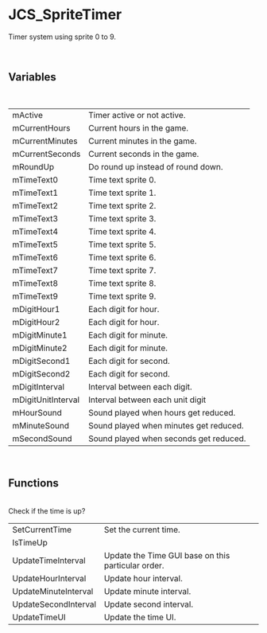 <div id="content-header">
  <h1>JCS_SpriteTimer</h1>
</div>

<p>
  Timer system using sprite 0 to 9.
</p>


<br/>
<h2>Variables</h2>
<br/>

<table>
  <tr>
    <td>mActive</td>
    <td>Timer active or not active.</td>
  </tr>
  <tr>
    <td>mCurrentHours</td>
    <td>Current hours in the game.</td>
  </tr>
  <tr>
    <td>mCurrentMinutes</td>
    <td>Current minutes in the game.</td>
  </tr>
  <tr>
    <td>mCurrentSeconds</td>
    <td>Current seconds in the game.</td>
  </tr>
  <tr>
    <td>mRoundUp</td>
    <td>Do round up instead of round down.</td>
  </tr>
  <tr>
    <td>mTimeText0</td>
    <td>Time text sprite 0.</td>
  </tr>
  <tr>
    <td>mTimeText1</td>
    <td>Time text sprite 1.</td>
  </tr>
  <tr>
    <td>mTimeText2</td>
    <td>Time text sprite 2.</td>
  </tr>
  <tr>
    <td>mTimeText3</td>
    <td>Time text sprite 3.</td>
  </tr>
  <tr>
    <td>mTimeText4</td>
    <td>Time text sprite 4.</td>
  </tr>
  <tr>
    <td>mTimeText5</td>
    <td>Time text sprite 5.</td>
  </tr>
  <tr>
    <td>mTimeText6</td>
    <td>Time text sprite 6.</td>
  </tr>
  <tr>
    <td>mTimeText7</td>
    <td>Time text sprite 7.</td>
  </tr>
  <tr>
    <td>mTimeText8</td>
    <td>Time text sprite 8.</td>
  </tr>
  <tr>
    <td>mTimeText9</td>
    <td>Time text sprite 9.</td>
  </tr>
  <tr>
    <td>mDigitHour1</td>
    <td>Each digit for hour.</td>
  </tr>
  <tr>
    <td>mDigitHour2</td>
    <td>Each digit for hour.</td>
  </tr>
  <tr>
    <td>mDigitMinute1</td>
    <td>Each digit for minute.</td>
  </tr>
  <tr>
    <td>mDigitMinute2</td>
    <td>Each digit for minute.</td>
  </tr>
  <tr>
    <td>mDigitSecond1</td>
    <td>Each digit for second.</td>
  </tr>
  <tr>
    <td>mDigitSecond2</td>
    <td>Each digit for second.</td>
  </tr>
  <tr>
    <td>mDigitInterval</td>
    <td>Interval between each digit.</td>
  </tr>
  <tr>
    <td>mDigitUnitInterval</td>
    <td>Interval between each unit digit</td>
  </tr>
  <tr>
    <td>mHourSound</td>
    <td>Sound played when hours get reduced.</td>
  </tr>
  <tr>
    <td>mMinuteSound</td>
    <td>Sound played when minutes get reduced.</td>
  </tr>
  <tr>
    <td>mSecondSound</td>
    <td>Sound played when seconds get reduced.</td>
  </tr>
</table>


<br/>
<h2>Functions</h2>
<br/>

<table>
  <tr>
    <td>SetCurrentTime</td>
    <td>Set the current time.</td>
  </tr>
  <tr>
    <td>IsTimeUp</td>
    <d>Check if the time is up?</d>
  </tr>
  <tr>
    <td>UpdateTimeInterval</td>
    <td>Update the Time GUI base on this particular order.</td>
  </tr>
  <tr>
    <td>UpdateHourInterval</td>
    <td>Update hour interval.</td>
  </tr>
  <tr>
    <td>UpdateMinuteInterval</td>
    <td>Update minute interval.</td>
  </tr>
  <tr>
    <td>UpdateSecondInterval</td>
    <td>Update second interval.</td>
  </tr>
  <tr>
    <td>UpdateTimeUI</td>
    <td>Update the time UI.</td>
  </tr>
</table>
